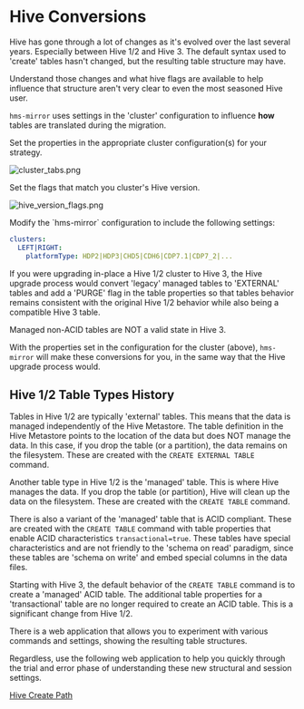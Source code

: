 # Hive Conversions

Hive has gone through a lot of changes as it's evolved over the last several years.
Especially between Hive 1/2 and Hive 3.  The default syntax used to 'create' tables
hasn't changed, but the resulting table structure may have.

Understand those changes and what hive flags are available to help influence that structure
aren't very clear to even the most seasoned Hive user.

`hms-mirror` uses settings in the 'cluster' configuration to influence **how** tables are translated
during the migration.

<tabs>
<tab id="webui" title="Web Interface">
Set the properties in the appropriate cluster configuration(s) for your strategy.

![cluster_tabs.png](cluster_tabs.png)

Set the flags that match you cluster's Hive version.

![hive_version_flags.png](hive_version_flags.png)

</tab>
<tab id="cli" title="CLI">
Modify the `hms-mirror` configuration to include the following settings:

``` yaml
clusters:
  LEFT|RIGHT:
    platformType: HDP2|HDP3|CHD5|CDH6|CDP7.1|CDP7_2|...
```
</tab>
</tabs>

If you were upgrading in-place a Hive 1/2 cluster to Hive 3, the Hive upgrade process would convert 'legacy' managed 
tables to 'EXTERNAL' tables and add a 'PURGE' flag in the table properties so that tables behavior remains 
consistent with the original Hive 1/2 behavior while also being a compatible Hive 3 table.

Managed non-ACID tables are NOT a valid state in Hive 3.  

With the properties set in the configuration for the cluster (above), `hms-mirror` will make these conversions for you, in the same way that the Hive upgrade process would.

## Hive 1/2 Table Types History

Tables in Hive 1/2 are typically 'external' tables.  This means that the data is managed independently
of the Hive Metastore.  The table definition in the Hive Metastore points to the location of the data but does NOT
manage the data.  In this case, if you drop the table (or a partition), the data remains on the filesystem. 
These are created with the `CREATE EXTERNAL TABLE` command.

Another table type in Hive 1/2 is the 'managed' table.  This is where Hive manages the data.  If you drop the table 
(or partition), Hive will clean up the data on the filesystem.  These are created with the `CREATE TABLE` command.

There is also a variant of the 'managed' table that is ACID compliant.  These are created with the `CREATE TABLE` 
command with table properties that enable ACID characteristics `transactional=true`.  These tables have special 
characteristics and are not friendly to the 'schema on read' paradigm, since these tables are 'schema on write' and 
embed special columns in the data files.

Starting with Hive 3, the default behavior of the `CREATE TABLE` command is to create a 'managed' ACID table.  The 
additional table properties for a 'transactional' table are no longer required to create an ACID table.  This is a
significant change from Hive 1/2.

There is a web application that allows you to experiment with various
commands and settings, showing the resulting table structures.

Regardless, use the following web application to help you quickly through the trial and error
phase of understanding these new structural and session settings.

[Hive Create Path](https://dstreev.github.io/hive/create_path.html)
